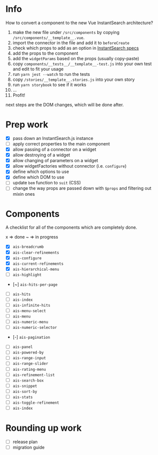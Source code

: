 # Info

How to convert a component to the new Vue InstantSearch architecture?

1.  make the new file under `/src/components` by copying `/src/components/__template__.vue`.
2.  import the connector in the file and add it to `beforeCreate`
3.  check which props to add as an option in [InstantSearch specs](https://instantsearch-css.netlify.com)
4.  add the props to the component
5.  add the `widgetParams` based on the props (usually copy-paste)
6.  copy `components/__tests__/__template__-test.js` into your own test and edit to fit your usage
7.  run `yarn jest --watch` to run the tests
8.  copy `/stories/__template__.stories.js` into your own story
9.  run `yarn storybook` to see if it works
10. ...
11. Profit!

next steps are the DOM changes, which will be done after.

# Prep work

* [x] pass down an InstantSearch.js instance
* [ ] apply correct properties to the main component
* [x] allow passing of a connector on a widget
* [x] allow destroying of a widget
* [x] allow changing of parameters on a widget
* [x] allow widgetFactories without connector (i.e. `configure`)
* [x] define which options to use
* [x] define which DOM to use
* [ ] update `bem` function to `suit` (CSS)
* [ ] change the way props are passed down with `$props` and filtering out mixin ones

# Components

A checklist for all of the components which are completely done.

x => done
~ => in progress

* [x] `ais-breadcrumb`
* [x] `ais-clear-refinements`
* [x] `ais-configure`
* [x] `ais-current-refinements`
* [x] `ais-hierarchical-menu`
* [ ] `ais-highlight`
* [~] `ais-hits-per-page`
* [ ] `ais-hits`
* [ ] `ais-index`
* [ ] `ais-infinite-hits`
* [ ] `ais-menu-select`
* [ ] `ais-menu`
* [ ] `ais-numeric-menu`
* [ ] `ais-numeric-selector`
* [-] `ais-pagination`
* [ ] `ais-panel`
* [ ] `ais-powered-by`
* [ ] `ais-range-input`
* [ ] `ais-range-slider`
* [ ] `ais-rating-menu`
* [ ] `ais-refinement-list`
* [ ] `ais-search-box`
* [ ] `ais-snippet`
* [ ] `ais-sort-by`
* [ ] `ais-stats`
* [ ] `ais-toggle-refinement`
* [ ] `ais-index`

# Rounding up work

* [ ] release plan
* [ ] migration guide
